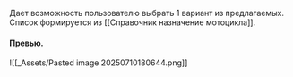 Дает возможность пользователю выбрать 1 вариант из предлагаемых.
Список формируется из [[Справочник назначение мотоцикла]].
#### Превью.
![[_Assets/Pasted image 20250710180644.png]]